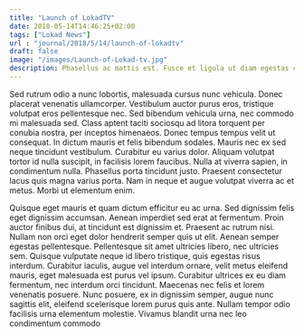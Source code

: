 ```yaml
---
title: "Launch of LokadTV"
date: 2018-05-14T14:46:25+02:00
tags: ["Lokad News"]
url : "journal/2018/5/14/launch-of-lokadtv"
draft: false
image: "/images/Launch-of-Lokad-tv.jpg"
description: Phasellus ac mattis est. Fusce et ligula ut diam egestas consequat at varius turpis.
---
```


Sed rutrum odio a nunc lobortis, malesuada cursus nunc vehicula. Donec placerat venenatis ullamcorper. Vestibulum auctor purus eros, tristique volutpat eros pellentesque nec. Sed bibendum vehicula urna, nec commodo mi malesuada sed. Class aptent taciti sociosqu ad litora torquent per conubia nostra, per inceptos himenaeos. Donec tempus tempus velit ut consequat. In dictum mauris et felis bibendum sodales. Mauris nec ex sed neque tincidunt vestibulum. Curabitur eu varius dolor. Aliquam volutpat tortor id nulla suscipit, in facilisis lorem faucibus. Nulla at viverra sapien, in condimentum nulla. Phasellus porta tincidunt justo. Praesent consectetur lacus quis magna varius porta. Nam in neque et augue volutpat viverra ac et metus. Morbi ut elementum enim.

Quisque eget mauris et quam dictum efficitur eu ac urna. Sed dignissim felis eget dignissim accumsan. Aenean imperdiet sed erat at fermentum. Proin auctor finibus dui, at tincidunt est dignissim et. Praesent ac rutrum nisi. Nullam non orci eget dolor hendrerit semper quis ut elit. Aenean semper egestas pellentesque. Pellentesque sit amet ultricies libero, nec ultricies sem. Quisque vulputate neque id libero tristique, quis egestas risus interdum. Curabitur iaculis, augue vel interdum ornare, velit metus eleifend mauris, eget malesuada est purus vel ipsum. Curabitur ultrices ex eu diam fermentum, nec interdum orci tincidunt. Maecenas nec felis et lorem venenatis posuere. Nunc posuere, ex in dignissim semper, augue nunc sagittis elit, eleifend scelerisque lorem purus quis ante. Nullam tempor odio facilisis urna elementum molestie. Vivamus blandit urna nec leo condimentum commodo